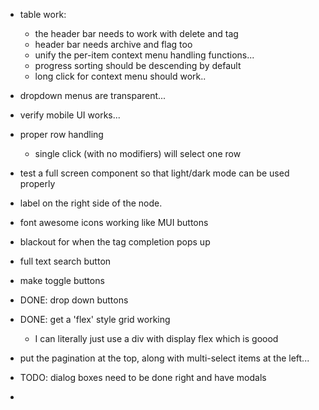 
- table work:
    - the header bar needs to work with delete and tag
    - header bar needs archive and flag too
    - unify the per-item context menu handling functions... 
    - progress sorting should be descending by default
    - long click for context menu should work..
    
- dropdown menus are transparent... 
- verify mobile UI works... 

- proper row handling

    - single click (with no modifiers) will select one row 


- test a full screen component so that light/dark mode can be used properly

- label on the right side of the node.

- font awesome icons working like MUI buttons
- blackout for when the tag completion pops up
- full text search button
- make toggle buttons
- DONE: drop down buttons 
- DONE: get a 'flex' style grid working
    - I can literally just use a div with display flex which is goood


- put the pagination at the top, along with multi-select items at the left... 


- TODO: dialog boxes need to be done right and have modals

- 
